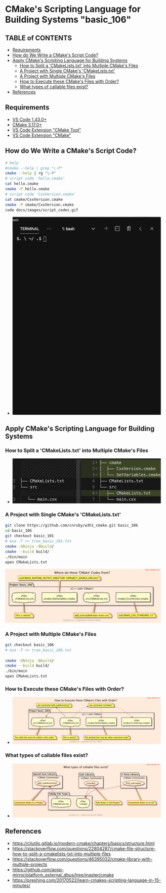 <h1>CMake's Scripting Language for Building Systems "basic_106"</h1>



<h2>TABLE of CONTENTS</h2>

- [Requirements](#requirements)
- [How do We Write a CMake's Script Code?](#how-do-we-write-a-cmakes-script-code)
- [Apply CMake's Scripting Language for Building Systems](#apply-cmakes-scripting-language-for-building-systems)
  - [How to Split a 'CMakeLists.txt' into Multiple CMake's Files](#how-to-split-a-cmakeliststxt-into-multiple-cmakes-files)
  - [A Project with Single CMake's 'CMakeLists.txt'](#a-project-with-single-cmakes-cmakeliststxt)
  - [A Project with Multiple CMake's Files](#a-project-with-multiple-cmakes-files)
  - [How to Execute these CMake's Files with Order?](#how-to-execute-these-cmakes-files-with-order)
  - [What types of callable files exist?](#what-types-of-callable-files-exist)
- [References](#references)



## Requirements
- [VS Code 1.43.0+](https://code.visualstudio.com/)
- [CMake 3.17.0+](https://cmake.org/)
- [VS Code Extension "CMake Tool"](https://marketplace.visualstudio.com/items?itemName=ms-vscode.cmake-tools) 
- [VS Code Extension "CMake"](https://marketplace.visualstudio.com/items?itemName=twxs.cmake)



## How do We Write a CMake's Script Code?
```bash
# help
#cmake --help | grep "\-P"
cmake --help | rg "\-P"
# script code 'hello.cmake'
cat hello.cmake
cmake -P hello.cmake
# script code 'CxxVersion.cmake'
cat cmake/CxxVersion.cmake
cmake -P cmake/CxxVersion.cmake
code docs/images/script_codes.gif
```



- ![image](docs/images/script_codes.gif)



## Apply CMake's Scripting Language for Building Systems



### How to Split a 'CMakeLists.txt' into Multiple CMake's Files
- ![image](docs/images/split_codes.png)



### A Project with Single CMake's 'CMakeLists.txt'
```bash
git clone https://github.com/cnruby/w3h1_cmake.git basic_106
cd basic_106
git checkout basic_101
# exa -T >> tree_basic_101.txt
cmake -GNinja -Bbuild/
cmake --build build/
./bin/main
open CMakeLists.txt
```



![image](uml/where/where.png)



### A Project with Multiple CMake's Files
```bash
git checkout basic_106
# exa -T >> tree_basic_106.txt

cmake -GNinja -Bbuild/
cmake --build build/
./bin/main
open CMakeLists.txt
```



### How to Execute these CMake's Files with Order?
- ![image](uml/how/how.png)



### What types of callable files exist?
- ![image](uml/what/what.png)



## References
- https://cliutils.gitlab.io/modern-cmake/chapters/basics/structure.html
- https://stackoverflow.com/questions/22804287/cmake-file-structure-how-to-split-a-cmakelists-txt-into-multiple-files
- https://stackoverflow.com/questions/46395032/cmake-library-with-multiple-projects
- https://github.com/aosp-mirror/platform_external_dbus/tree/master/cmake
- https://preshing.com/20170522/learn-cmakes-scripting-language-in-15-minutes/